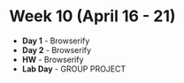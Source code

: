 # Week 10 (April 16 - 21)
* **Day 1** - Browserify
* **Day 2** - Browserify
* **HW** - Browserify
* **Lab Day** - GROUP PROJECT
